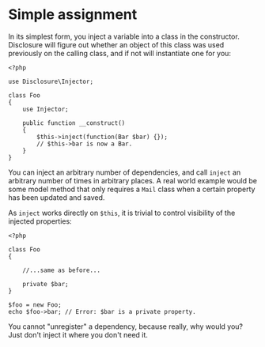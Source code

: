 # Simple assignment

In its simplest form, you inject a variable into a class in the constructor.
Disclosure will figure out whether an object of this class was used previously
on the calling class, and if not will instantiate one for you:

    <?php

    use Disclosure\Injector;

    class Foo
    {
        use Injector;

        public function __construct()
        {
            $this->inject(function(Bar $bar) {});
            // $this->bar is now a Bar.
        }
    }

You can inject an arbitrary number of dependencies, and call `inject` an
arbitrary number of times in arbitrary places. A real world example would be
some model method that only requires a `Mail` class when a certain property has
been updated and saved.

As `inject` works directly on `$this`, it is trivial to control visibility of
the injected properties:

    <?php

    class Foo
    {

        //...same as before...

        private $bar;
    }

    $foo = new Foo;
    echo $foo->bar; // Error: $bar is a private property.

You cannot "unregister" a dependency, because really, why would you? Just don't
inject it where you don't need it.
